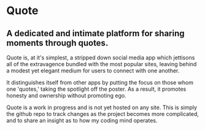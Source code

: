 # Quote

## A dedicated and intimate platform for sharing moments through quotes.

Quote is, at it's simplest, a stripped down social media app which jettisons all of the extravagence bundled with the most popular sites, leaving behind a modest yet elegant medium for users to connect with one another. 

It distinguishes itself from other apps by putting the focus on those whom one 'quotes,' taking the spotlight off the poster. As a result, it promotes honesty and ownership without promoting ego.

Quote is a work in progress and is not yet hosted on any site. This is simply the github repo to track changes as the project becomes more complicated, and to share an insight as to how my coding mind operates. 
